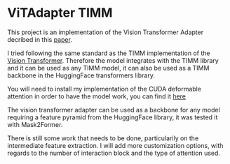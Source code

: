 # ViTAdapter TIMM

This project is an implementation of the Vision Transformer Adapter decribed in this [paper](https://arxiv.org/pdf/2205.08534).

I tried following the same standard as the TIMM implementation of the [Vision Transformer](https://github.com/huggingface/pytorch-image-models/blob/main/timm/models/vision_transformer.py).
Therefore the model integrates with the TIMM library and it can be used as any TIMM model, it can also be used as a TIMM backbone in the HuggingFace transformers library.

You will need to install my implementation of the CUDA deformable attention in order to have the model work, you can find it [here](https://github.com/Balocre/ms_deform_attn)

The vision transformer adapter can be used as a backbone for any model requiring a feature pyramid from the HuggingFace library, it was tested it with Mask2Former.

There is still some work that needs to be done, particularily on the intermediate feature extraction. I will add more customization options, with regards to the number of interaction block and the type of attention used.
